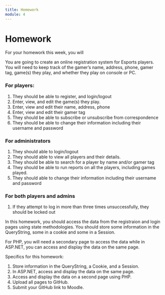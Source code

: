 ```yaml
---
title: Homework
module: 4
---
```


# Homework

For your homework this week, you will

You are going to create an online registration system for Esports players. You will need to keep track of the
gamer’s name, address, phone, gamer tag, game(s) they play, and whether they play on console or PC. 

### For players:

1. They should be able to register, and login/logout
2. Enter, view, and edit the game(s) they play.
3. Enter, view and edit their name, address, phone
4. Enter, view and edit their gamer tag
5. They should be able to subscribe or unsubscribe from correspondence
6. They should be able to change their information including their username and password

### For administrators

1. They should able to login/logout
2. They should able to view all players and their details.
3. They should be able to search for a player by name and/or gamer tag
4. They should be able to run reports on all the players, including games played.
5. They should able to change their information including their username and password

### For both players and admins

1. If they attempt to log in more than three times unsuccessfully, they should be locked out

In this homework, you should access the data from the registraion and login pages using state methodologies.  You should store some information in the QueryString, some in a cookie and some in a Session.

For PHP, you will need a secondary page to access the data while in ASP.NET, you can access and display the data on the same page. 

Specifics for this homework:

1. Store information in the QueryString, a Cookie, and a Session.
3. In ASP.NET, access and display the data on the same page.
4. Access and display the data on a second page using PHP.
7. Upload all pages to GitHub.
8. Submit your GitHub link to Moodle.